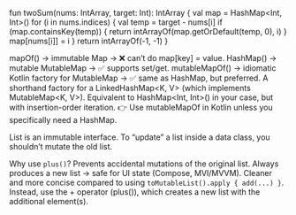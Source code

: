 fun twoSum(nums: IntArray, target: Int): IntArray {
        val map = HashMap<Int, Int>()
        for (i in nums.indices) {
            val temp = target - nums[i]
            if (map.containsKey(temp)) {
                return intArrayOf(map.getOrDefault(temp, 0), i)
            }
            map[nums[i]] = i
        }
        return intArrayOf(-1, -1)
    }


mapOf() → immutable Map → ❌ can’t do map[key] = value.
HashMap() → mutable MutableMap → ✅ supports set/get.
mutableMapOf() → idiomatic Kotlin factory for MutableMap → ✅ same as HashMap, but preferred.
	A shorthand factory for a LinkedHashMap<K, V> (which implements MutableMap<K, V>).
	Equivalent to HashMap<Int, Int>() in your case, but with insertion-order iteration.
👉 Use mutableMapOf in Kotlin unless you specifically need a HashMap.

List is an immutable interface. To “update” a list inside a data class, you shouldn’t mutate the old list. 

Why use `plus()`?
	Prevents accidental mutations of the original list.
	Always produces a new list → safe for UI state (Compose, MVI/MVVM).
	Cleaner and more concise compared to using `toMutableList().apply { add(...) }`.
		Instead, use the + operator (plus()), which creates a new list with the additional element(s).